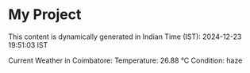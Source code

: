 # My Project

This content is dynamically generated in Indian Time (IST): 2024-12-23 19:51:03 IST


Current Weather in Coimbatore:
Temperature: 26.88 °C
Condition: haze
